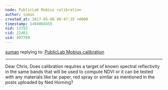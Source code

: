 ```yaml
---
node: PublicLab Mobius calibration 
author: suman
created_at: 2017-05-06 08:47:35 +0000
timestamp: 1494060455
nid: 13793
cid: 22463
uid: 497769
---
```




[suman](../profile/suman) replying to: [PublicLab Mobius calibration ](../notes/dbehr/12-19-2016/publiclab-mobius-calibration)

----
Dear Chris,
                Does calibration requires a target of known spectral reflectivity in the same bands that will be used to compute NDVI or it can be tested with any materials like tar paper, red spray or similar as mentioned in the posts uploaded by Ned Horning? 